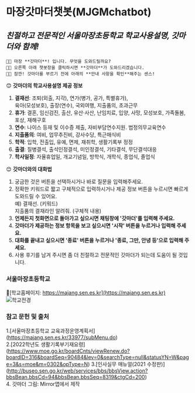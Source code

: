 # **마장갓마더챗봇(MJGMchatbot)**
## *친절하고 전문적인 서울마장초등학교 학교사용설명, 갓마더와 함께!*

    👩‍🦱 마장 **갓마더**! 입니다. 무엇을 도와드릴까요?  
    👩‍🦱 오른쪽 아래 챗봇창을 클릭하시면 **갓마더**가 도와드리겠습니다.  
    👩‍🦱 잠깐! 갓마더를 부르기 전에 아래의 **안내 사항을 확인**해주는 센스!  
  
  
😊 **갓마더의 학교사용설명 제공 정보**

  1. **결재선**: 조퇴(외출, 지각), 연가(병가, 공가, 특별휴가),    
                    육아(모성보호), 출장(연수), 국외여행, 지출품의, 초과근무    
  2. **휴가**: 결혼, 임신검진, 출산, 유산·사산, 난임치료, 입양, 사망, 모성보호, 가족돌봄, 포상, 재해구호 
  3. **연수**: 나이스 등재 및 이수증 제출, 자비부담연수지원. 법정의무교육연수
  4. **지출품의**: 여비, 업무추진비, 강사수당, 특근매식비   
  5. **학적**: 입학, 전출입, 유예, 면제, 재취학, 생활기록부 정정
  6. **출결**: 질병결석, 출석인정결석, 미인정결석, 기타결석, 무단결석대응
  7. **학사일정**: 자율휴업일, 개교기념일, 방학식, 개학식, 종업식, 졸업식 


😊 **갓마더와의 대화법**

  1. 궁금한 것은 버튼을 선택하시거나 바로 질문을 입력해주세요. 
  2. 정확한 키워드로 짧고 구체적으로 입력하시거나 제공 정보 버튼을 누르시면 빠르게 도와드릴 수 있어요.  
        예) 결재선. (키워드)  
             지출품의 결재라인 알려줘. (구체적 내용)
  3. **언제든지 첫화면으로 돌아가고 싶으시면 채팅창에 '갓마더'를 입력해 주세요.**
  4. **갓마더가 제공하는 정보 항목을 보고 싶으시면 '시작' 버튼을 누르거나 입력해 주세요.**
  5. **대화를 끝내고 싶으시면 '종료' 버튼을 누르거나 '종료, 그만, 안녕 등'으로 입력해 주세요.**
  6. 사용 후기를 남겨 주시면 좀 더 친절하고 전문적인 갓마더가 되는데 도움이 될 것입니다.


### **서울마장초등학교** 

🏤[학교홈페이지: https://majang.sen.es.kr](https://majang.sen.es.kr)   
![학교전경](https://user-images.githubusercontent.com/103113230/167225734-e3d522aa-d1df-436f-b9be-71db36ad8c94.png)


### **참고 문헌 및 출처**
1.[서울마장초등학교 교육과정운영계획서] (https://majang.sen.es.kr/33977/subMenu.do)   
2.[2022학년도 생활기록부기재요령] (https://www.moe.go.kr/boardCnts/viewRenew.do?boardID=316&boardSeq=90484&lev=0&searchType=null&statusYN=W&page=3&s=moe&m=0302&opType=N)    3.[인사실무 매뉴얼(2021 수정판)] (http://buseo.sen.go.kr/web/services/bbs/bbsView.action?bbsBean.bbsCd=94&bbsBean.bbsSeq=8319&ctgCd=200)   
4. 갓마더 그림: Mirror앱에서 제작
